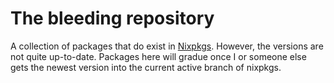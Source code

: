 # The bleeding repository

A collection of packages that do exist in [Nixpkgs](https://github.com/NixOS/nixpkgs/). However, the versions are not quite up-to-date. Packages here will gradue once I or someone else gets the newest version into the current active branch of nixpkgs.
